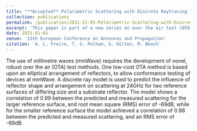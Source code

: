 ```yaml
---
title: "**Accepted** Polarimetric Scattering with Discrete Raytracing for OTA Analysis"
collection: publications
permalink: /publication/2021-21-03-Polarimetric-Scattering-with-Discrete-Raytracing-for-OTA-Analysis
excerpt: 'This paper is part of a new series on over the air test (OTA) techniques at 26GHz.'
date: 2021-01-01
venue: '15th European Conference on Antennas and Propagation'
citation: 'A. L. Freire, T. G. Pelham, G. Hilton, M. Beach'
---
```

The use of millimetre waves (mmWave) requires the development of novel,
robust over the air (OTA) test methods. One low-cost OTA method is based
upon an elliptical arrangement of reflectors, to allow conformance testing
of devices at mmWave. A discrete ray model is used to predict the influence
of reflector shape and arrangement on scattering at 24GHz for two reference
surfaces of differing size and a substrate reflector. The model shows a
correlation of 0.99 between the predicted and measured scattering for the
larger reference surface, and root mean square (RMS) error of -69dB, while
for the smaller reference surface the model achieved a correlation of 0.98
between the predicted and measured scattering, and an RMS error of -69dB.

